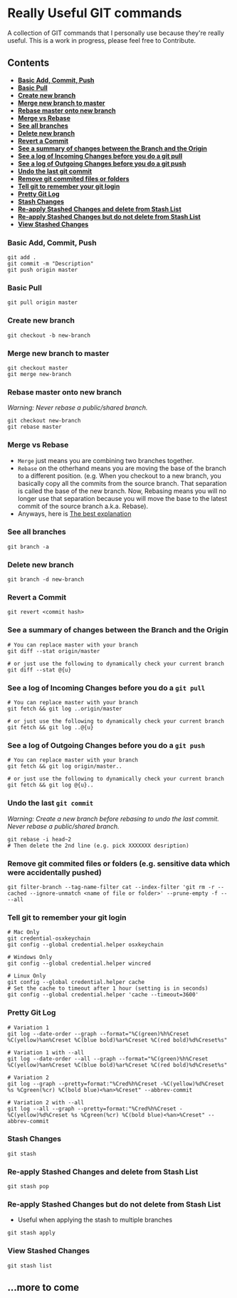 # Really Useful GIT commands
A collection of GIT commands that I personally use because they're really useful. This is a work in progress, please feel free to Contribute.

## Contents
* **[Basic Add, Commit, Push](#BasicAddCommitPush)**
* **[Basic Pull](#BasicPull)**
* **[Create new branch](#CreateNewBranch)**
* **[Merge new branch to master](#MergeNewBranchToMaster)**
* **[Rebase master onto new branch](#RebaseMasterOntoNewBranch)**
* **[Merge vs Rebase](#MergeVsRebase)**
* **[See all branches](#SeeAllBranches)**
* **[Delete new branch](#DeleteNewBranch)**
* **[Revert a Commit](#RevertACommit)**
* **[See a summary of changes between the Branch and the Origin](#SeeASummaryOfChangesBetweenTheBranchAndTheOrigin)**
* **[See a log of Incoming Changes before you do a git pull](#SeeALogOfIncomingChangesBeforeYouDoAGitPull)**
* **[See a log of Outgoing Changes before you do a git push](#SeeALogOfOutgoingChangesBeforeYouDoAGitPush)**
* **[Undo the last git commit](#UndoTheLastGitCommit)**
* **[Remove git commited files or folders](#RemoveGitCommitedFilesOrFolders)**
* **[Tell git to remember your git login](#TellGitToRememberYourGitLogin)**
* **[Pretty Git Log](#PrettyGitLog)**
* **[Stash Changes](#StashChanges)**
* **[Re-apply Stashed Changes and delete from Stash List](#PopStashChanges)**
* **[Re-apply Stashed Changes but do not delete from Stash List](#ApplyStashChanges)**
* **[View Stashed Changes](#ViewStashedChanges)**

### <a id="BasicAddCommitPush"></a>Basic Add, Commit, Push
```
git add .
git commit -m "Description"
git push origin master
```

### <a id="BasicPull"></a>Basic Pull
```
git pull origin master
```

### <a id="CreateNewBranch"></a>Create new branch
```
git checkout -b new-branch
```

### <a id="MergeNewBranchToMaster"></a>Merge new branch to master
```
git checkout master
git merge new-branch
```

### <a id="RebaseMasterOntoNewBranch"></a>Rebase master onto new branch
*Warning: Never rebase a public/shared branch.*
```
git checkout new-branch
git rebase master
```

### <a id="MergeVsRebase"></a>Merge vs Rebase
- `Merge` just means you are combining two branches together.
- `Rebase` on the otherhand means you are moving the base of the branch to a different position. (e.g. When you checkout to a new branch, you basically copy all the commits from the source branch. That separation is called the base of the new branch. Now, Rebasing means you will no longer use that separation because you will move the base to the latest commit of the source branch a.k.a. Rebase).
- Anyways, here is [The best explanation](https://hackernoon.com/git-merge-vs-rebase-whats-the-diff-76413c117333)

### <a id="SeeAllBranches"></a>See all branches
```
git branch -a
```

### <a id="DeleteNewBranch"></a>Delete new branch
```
git branch -d new-branch
```

### <a id="RevertACommit"></a>Revert a Commit
```
git revert <commit hash>
```

### <a id="SeeASummaryOfChangesBetweenTheBranchAndTheOrigin"></a>See a summary of changes between the Branch and the Origin
```
# You can replace master with your branch
git diff --stat origin/master
```
```
# or just use the following to dynamically check your current branch
git diff --stat @{u}
```

### <a id="SeeALogOfIncomingChangesBeforeYouDoAGitPull"></a>See a log of Incoming Changes before you do a `git pull`
```
# You can replace master with your branch
git fetch && git log ..origin/master
```
```
# or just use the following to dynamically check your current branch
git fetch && git log ..@{u}
```

### <a id="SeeALogOfOutgoingChangesBeforeYouDoAGitPush"></a>See a log of Outgoing Changes before you do a `git push`
```
# You can replace master with your branch
git fetch && git log origin/master..
```
```
# or just use the following to dynamically check your current branch
git fetch && git log @{u}..
```

### <a id="UndoTheLastGitCommit"></a>Undo the last `git commit`
*Warning: Create a new branch before rebasing to undo the last commit. Never rebase a public/shared branch.*
```
git rebase -i head~2
# Then delete the 2nd line (e.g. pick XXXXXXX desription)
```

### <a id="RemoveGitCommitedFilesOrFolders"></a>Remove git commited files or folders (e.g. sensitive data which were accidentally pushed)
```
git filter-branch --tag-name-filter cat --index-filter 'git rm -r --cached --ignore-unmatch <name of file or folder>' --prune-empty -f -- --all
```

### <a id="TellGitToRememberYourGitLogin"></a>Tell git to remember your git login
```
# Mac Only
git credential-osxkeychain
git config --global credential.helper osxkeychain
```
```
# Windows Only
git config --global credential.helper wincred
```
```
# Linux Only
git config --global credential.helper cache
# Set the cache to timeout after 1 hour (setting is in seconds)
git config --global credential.helper 'cache --timeout=3600'
```

### <a id="PrettyGitLog"></a>Pretty Git Log
```
# Variation 1
git log --date-order --graph --format="%C(green)%h%Creset %C(yellow)%an%Creset %C(blue bold)%ar%Creset %C(red bold)%d%Creset%s"
```
```
# Variation 1 with --all
git log --date-order --all --graph --format="%C(green)%h%Creset %C(yellow)%an%Creset %C(blue bold)%ar%Creset %C(red bold)%d%Creset%s"
```

```
# Variation 2
git log --graph --pretty=format:"%Cred%h%Creset -%C(yellow)%d%Creset %s %Cgreen(%cr) %C(bold blue)<%an>%Creset" --abbrev-commit
```
```
# Variation 2 with --all
git log --all --graph --pretty=format:"%Cred%h%Creset -%C(yellow)%d%Creset %s %Cgreen(%cr) %C(bold blue)<%an>%Creset" --abbrev-commit
```

### <a id="StashChanges"></a>Stash Changes
```
git stash
```

### <a id="PopStashChanges"></a>Re-apply Stashed Changes and delete from Stash List
```
git stash pop
```

### <a id="ApplyStashChanges"></a>Re-apply Stashed Changes but do not delete from Stash List
- Useful when applying the stash to multiple branches
```
git stash apply
```

### <a id="ViewStashedChanges"></a>View Stashed Changes
```
git stash list
```

## ...more to come
